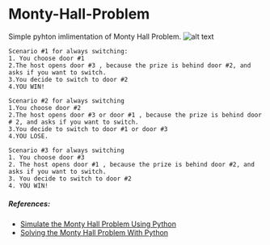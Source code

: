 # Monty-Hall-Problem
Simple pyhton imlimentation of Monty Hall Problem.
![alt text](https://i.ytimg.com/vi/DlphpbxNTLw/maxresdefault.jpg)

    Scenario #1 for always switching:
    1. You choose door #1
    2.The host opens door #3 , because the prize is behind door #2, and asks if you want to switch.
    3.You decide to switch to door #2
    4.YOU WIN!

    Scenario #2 for always switching
    1.You choose door #2
    2.The host opens door #3 or door #1 , because the prize is behind door # 2, and asks if you want to switch.
    3.You decide to switch to door #1 or door #3
    4.YOU LOSE.

    Scenario #3 for always switching
    1. You choose door #3
    2. The host opens door #1 , because the prize is behind door #2, and asks if you want to switch.
    3. You decide to switch to door #2
    4. YOU WIN!
    
    
    

##### References:

- [Simulate the Monty Hall Problem Using Python](<https://medium.com/swlh/simulate-the-monty-hall-problem-using-python-7b76b943640e>)
- [Solving the Monty Hall Problem With Python](<https://betterprogramming.pub/solving-the-monty-hall-problem-with-python-46d3f63eadc3>)
